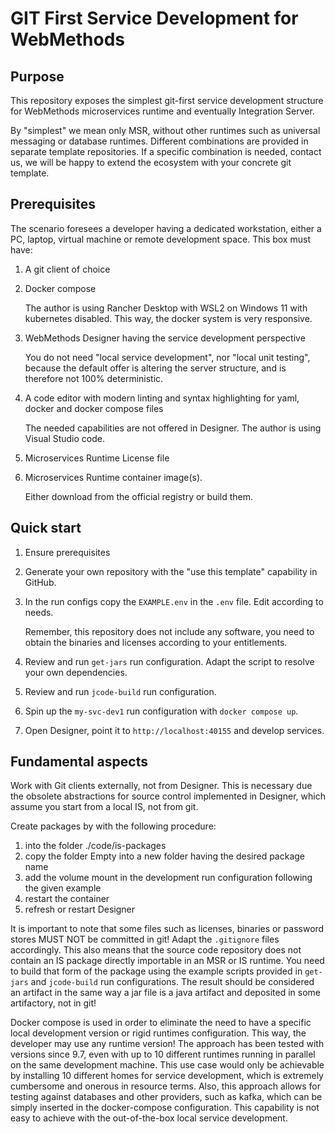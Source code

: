 # GIT First Service Development for WebMethods

## Purpose

This repository exposes the simplest git-first service development structure for WebMethods microservices runtime and eventually Integration Server.

By "simplest" we mean only MSR, without other runtimes such as universal messaging or database runtimes. Different combinations are provided in separate template repositories.
If a specific combination is needed, contact us, we will be happy to extend the ecosystem with your concrete git template.

## Prerequisites

The scenario foresees a developer having a dedicated workstation, either a PC, laptop, virtual machine or remote development space. This box must have:

1. A git client of choice
2. Docker compose

    The author is using Rancher Desktop with WSL2 on Windows 11 with kubernetes disabled. This way, the docker system is very responsive.

3. WebMethods Designer having the service development perspective

    You do not need "local service development", nor "local unit testing", because the default offer is altering the server structure, and is therefore not 100% deterministic.

4. A code editor with modern linting and syntax highlighting for yaml, docker and docker compose files

    The needed capabilities are not offered in Designer.
    The author is using Visual Studio code.

5. Microservices Runtime License file
6. Microservices Runtime container image(s).

    Either download from the official registry or build them.

## Quick start

1. Ensure prerequisites
2. Generate your own repository with the "use this template" capability in GitHub.
3. In the run configs copy the `EXAMPLE.env` in the `.env` file. Edit according to needs.

    Remember, this repository does not include any software, you need to obtain the binaries and licenses according to your entitlements.

4. Review and run `get-jars` run configuration. Adapt the script to resolve your own dependencies.
5. Review and run `jcode-build` run configuration.
6. Spin up the `my-svc-dev1` run configuration with `docker compose up`.
7. Open Designer, point it to `http://localhost:40155` and develop services.

## Fundamental aspects

Work with Git clients externally, not from Designer. This is necessary due the obsolete abstractions for source control implemented in Designer, which assume you start from a local IS, not from git.

Create packages by with the following procedure:

1. into the folder ./code/is-packages
2. copy the folder Empty into a new folder having the desired package name
3. add the volume mount in the development run configuration following the given example
4. restart the container
5. refresh or restart Designer

It is important to note that some files such as licenses, binaries or password stores MUST NOT be committed in git! Adapt the `.gitignore` files accordingly. This also means that the source code repository does not contain an IS package directly importable in an MSR or IS runtime. You need to build that form of the package using the example scripts provided in `get-jars` and `jcode-build` run configurations. The result should be considered an artifact in the same way a jar file is a java artifact and deposited in some artifactory, not in git!

Docker compose is used in order to eliminate the need to have a specific local development version or rigid runtimes configuration. This way, the developer may use any runtime version! The approach has been tested with versions since 9.7, even with up to 10 different runtimes running in parallel on the same development machine. This use case would only be achievable by installing 10 different homes for service development, which is extremely cumbersome and onerous in resource terms.
Also, this approach allows for testing against databases and other providers, such as kafka, which can be simply inserted in the docker-compose configuration. This capability is not easy to achieve with the out-of-the-box local service development.

